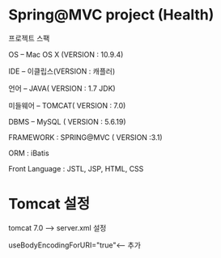 Spring@MVC project (Health)
=============
프로젝트 스팩 

OS – Mac OS X (VERSION  : 10.9.4)

IDE – 이클립스(VERSION : 캐플러)

언어 – JAVA( VERSION : 1.7 JDK)

미들웨어 – TOMCAT( VERSION : 7.0)

DBMS – MySQL ( VERSION : 5.6.19)

FRAMEWORK : SPRING@MVC ( VERSION :3.1)

ORM : iBatis

Front Language : JSTL, JSP, HTML, CSS

Tomcat 설정
================
  tomcat 7.0 -->  server.xml 설정
    <Connector connectionTimeout="20000" port="8080" protocol="HTTP/1.1" redirectPort="8443" useBodyEncodingForURI="true"/>

useBodyEncodingForURI="true"<-- 추가
  
